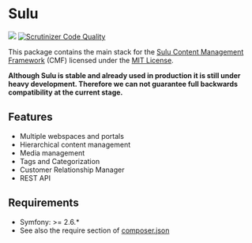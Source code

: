 # Sulu

[![](https://travis-ci.org/sulu/sulu.png?branch=develop)](https://travis-ci.org/sulu/sulu)
[![Scrutinizer Code Quality](https://scrutinizer-ci.com/g/sulu/sulu/badges/quality-score.png?b=develop)](https://scrutinizer-ci.com/g/sulu/sulu/?branch=develop)

This package contains the main stack for the
[Sulu Content Management Framework](https://github.com/sulu/sulu-minimal) (CMF) licensed under the [MIT License](LICENSE).

**Although Sulu is stable and already used in production it is still under
heavy development. Therefore we can not guarantee full backwards compatibility
at the current stage.**

## Features

* Multiple webspaces and portals
* Hierarchical content management
* Media management
* Tags and Categorization
* Customer Relationship Manager
* REST API

## Requirements

* Symfony: >= 2.6.*
* See also the require section of [composer.json](composer.json)
